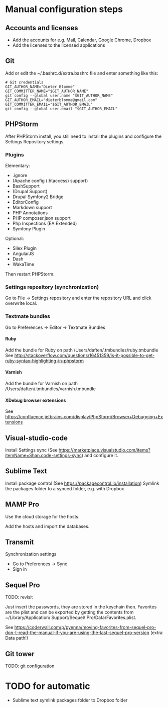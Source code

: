 # Manual configuration steps

## Accounts and licenses

* Add the accounts for e.g. Mail, Calendar, Google Chrome, Dropbox
* Add the licenses to the licensed applications

## Git

Add or edit the ~/.bashrc.d/extra.bashrc file and enter something like this:
```
# Git credentials
GIT_AUTHOR_NAME="Dieter Blomme"
GIT_COMMITTER_NAME="$GIT_AUTHOR_NAME"
git config --global user.name "$GIT_AUTHOR_NAME"
GIT_AUTHOR_EMAIL="dieterblomme@gmail.com"
GIT_COMMITTER_EMAIL="$GIT_AUTHOR_EMAIL"
git config --global user.email "$GIT_AUTHOR_EMAIL"
```

## PHPStorm

After PHPStorm install, you still need to install the plugins and configure the Settings Repository settings.

### Plugins

Elementary:
* .ignore
* (Apache config (.htaccess) support)
* BashSupport
* (Drupal Support)
* Drupal Symfony2 Bridge
* EditorConfig
* Markdown support
* PHP Annotations
* PHP composer.json support
* Php Inspections (EA Extended)
* Symfony Plugin

Optional:
* Silex Plugin
* AngularJS
* Dash
* WakaTime

Then restart PHPStorm.

### Settings repository (synchronization)

Go to File -> Settings repository and enter the repository URL and click overwrite local.

### Textmate bundles

Go to Preferences -> Editor -> Textmate Bundles

#### Ruby

Add the bundle for Ruby on path /Users/daften/.tmbundles/ruby.tmbundle
See http://stackoverflow.com/questions/16451359/is-it-possible-to-get-ruby-syntax-highlighting-in-phpstorm

#### Varnish

Add the bundle for Varnish on path /Users/daften/.tmbundles/varnish.tmbundle

#### XDebug browser extensions

See https://confluence.jetbrains.com/display/PhpStorm/Browser+Debugging+Extensions

## Visual-studio-code

Install Settings sync (See https://marketplace.visualstudio.com/items?itemName=Shan.code-settings-sync) and configure it.

## Sublime Text

Install package control (See https://packagecontrol.io/installation)
Symlink the packages folder to a synced folder, e.g. with Dropbox

## MAMP Pro

Use the cloud storage for the hosts.

Add the hosts and import the databases.

## Transmit

Synchronization settings
* Go to Preferences -> Sync
* Sign in

## Sequel Pro

TODO: revisit

Just insert the passwords, they are stored in the keychain then. Favorites are the plist and can be exported by getting the contents from ~/Library/Application\ Support/Sequel\ Pro/Data/Favorites.plist.

See https://coderwall.com/p/pyenna/moving-favorites-from-sequel-pro-don-t-read-the-manual-if-you-are-using-the-last-sequel-pro-version (extra Data path!)

## Git tower

TODO: git configuration


# TODO for automatic

* Sublime text symlink packages folder to Dropbox folder
